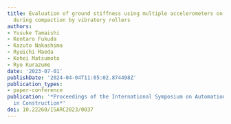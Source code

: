 ```yaml
---
title: Evaluation of ground stiffness using multiple accelerometers on the ground
  during compaction by vibratory rollers
authors:
- Yusuke Tamaishi
- Kentaro Fukuda
- Kazuto Nakashima
- Ryuichi Maeda
- Kohei Matsumoto
- Ryo Kurazume
date: '2023-07-01'
publishDate: '2024-04-04T11:05:02.874498Z'
publication_types:
- paper-conference
publication: '*Proceedings of the International Symposium on Automation and Robotics
  in Construction*'
doi: 10.22260/ISARC2023/0037
---
```

